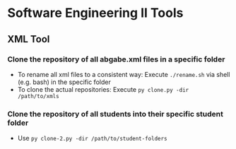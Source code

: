 # Software Engineering II Tools

## XML Tool
### Clone the repository of all abgabe.xml files in a specific folder
- To rename all xml files to a consistent way: Execute ``./rename.sh`` via shell (e.g. bash) in the specific folder
- To clone the actual repositories: Execute ``py clone.py -dir /path/to/xmls``
### Clone the repository of all students into their specific student folder
- Use ``py clone-2.py -dir /path/to/student-folders``